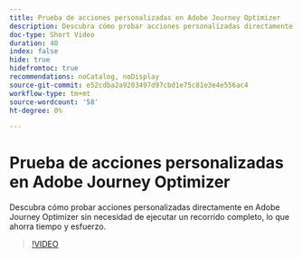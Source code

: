 ```yaml
---
title: Prueba de acciones personalizadas en Adobe Journey Optimizer
description: Descubra cómo probar acciones personalizadas directamente en Adobe Journey Optimizer sin necesidad de ejecutar un recorrido completo, lo que ahorra tiempo y esfuerzo.
doc-type: Short Video
duration: 40
index: false
hide: true
hidefromtoc: true
recommendations: noCatalog, noDisplay
source-git-commit: e52cdba2a9203497d97cbd1e75c81e3e4e556ac4
workflow-type: tm+mt
source-wordcount: '58'
ht-degree: 0%

---
```



# Prueba de acciones personalizadas en Adobe Journey Optimizer

Descubra cómo probar acciones personalizadas directamente en Adobe Journey Optimizer sin necesidad de ejecutar un recorrido completo, lo que ahorra tiempo y esfuerzo.

<!-- 62_S522_3442522_39_testing-custom-actions-in-adobe-journey-optimizer -->
>[!VIDEO](https://video.tv.adobe.com/v/3458211/?learn=on&enablevpops=true)
